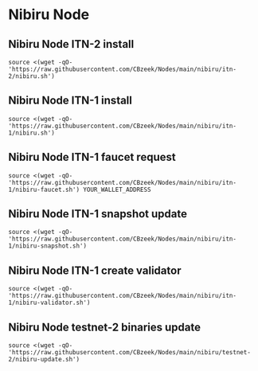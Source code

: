 #  Nibiru Node

## Nibiru Node ITN-2 install
```
source <(wget -qO- 'https://raw.githubusercontent.com/CBzeek/Nodes/main/nibiru/itn-2/nibiru.sh')

```


## Nibiru Node ITN-1 install
```
source <(wget -qO- 'https://raw.githubusercontent.com/CBzeek/Nodes/main/nibiru/itn-1/nibiru.sh')

```


## Nibiru Node ITN-1 faucet request
```
source <(wget -qO- 'https://raw.githubusercontent.com/CBzeek/Nodes/main/nibiru/itn-1/nibiru-faucet.sh') YOUR_WALLET_ADDRESS

```


## Nibiru Node ITN-1 snapshot update
```
source <(wget -qO- 'https://raw.githubusercontent.com/CBzeek/Nodes/main/nibiru/itn-1/nibiru-snapshot.sh')
```


## Nibiru Node ITN-1 create validator
```
source <(wget -qO- 'https://raw.githubusercontent.com/CBzeek/Nodes/main/nibiru/itn-1/nibiru-validator.sh')
```


## Nibiru Node testnet-2 binaries update
```
source <(wget -qO- 'https://raw.githubusercontent.com/CBzeek/Nodes/main/nibiru/testnet-2/nibiru-update.sh')
```

